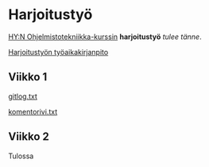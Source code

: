 # Harjoitustyö

[HY:N Ohjelmistotekniikka-kurssin](https://ohjelmistotekniikka-hy.github.io/) **harjoitustyö** *tulee tänne*.

[Harjoitustyön työaikakirjanpito](https://github.com/anuvirtane/ot-harjoitustyo/blob/main/tuntikirjanpito.txt)

## Viikko 1
[gitlog.txt](https://github.com/anuvirtane/ot-harjoitustyo/blob/main/laskarit/viikko1/gitlog.txt)

[komentorivi.txt](https://github.com/anuvirtane/ot-harjoitustyo/blob/main/laskarit/viikko1/komentorivi.txt)

## Viikko 2
Tulossa

